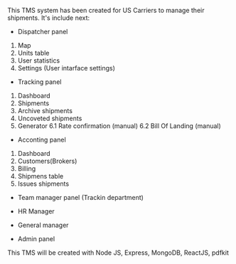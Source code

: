 This TMS system has been created for US Carriers to manage their shipments. 
It's include next:
- Dispatcher panel
1. Map
2. Units table
3. User statistics
4. Settings (User intarface settings) 

- Tracking panel
1. Dashboard
2. Shipments
3. Archive shipments
4. Uncoveted shipments
5. Generator
  6.1 Rate confirmation (manual)
  6.2 Bill Of Landing (manual)

- Acconting panel
1. Dashboard
2. Customers(Brokers)
3. Billing
4. Shipmens table
5. Issues shipments  
   
- Team manager panel (Trackin department)

- HR Manager 

- General manager 

- Admin panel

This TMS will be created with Node JS, Express, MongoDB, ReactJS, pdfkit 
